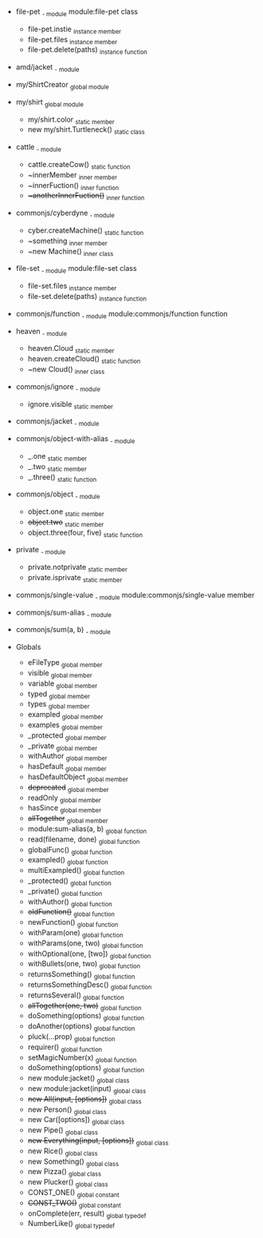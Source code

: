 * file-pet <sub>- module</sub> module:file-pet class
  * file-pet.instie <sub>instance member</sub>
  * file-pet.files <sub>instance member</sub>
  * file-pet.delete(paths) <sub>instance function</sub>
* amd/jacket <sub>- module</sub> 
* my/ShirtCreator <sub>global module</sub> 
* my/shirt <sub>global module</sub> 
  * my/shirt.color <sub>static member</sub>
  * new my/shirt.Turtleneck() <sub>static class</sub>
* cattle <sub>- module</sub> 
  * cattle.createCow() <sub>static function</sub>
  * ~innerMember <sub>inner member</sub>
  * \~innerFuction() <sub>inner function</sub>
  * ~~\~anotherInnerFuction()~~ <sub>inner function</sub>
* commonjs/cyberdyne <sub>- module</sub> 
  * cyber.createMachine() <sub>static function</sub>
  * ~something <sub>inner member</sub>
  * \~new Machine() <sub>inner class</sub>
* file-set <sub>- module</sub> module:file-set class
  * file-set.files <sub>instance member</sub>
  * file-set.delete(paths) <sub>instance function</sub>
* commonjs/function <sub>- module</sub> module:commonjs/function function
* heaven <sub>- module</sub> 
  * heaven.Cloud <sub>static member</sub>
  * heaven.createCloud() <sub>static function</sub>
  * \~new Cloud() <sub>inner class</sub>
* commonjs/ignore <sub>- module</sub> 
  * ignore.visible <sub>static member</sub>
* commonjs/jacket <sub>- module</sub> 
* commonjs/object-with-alias <sub>- module</sub> 
  * _.one <sub>static member</sub>
  * _.two <sub>static member</sub>
  * _.three() <sub>static function</sub>
* commonjs/object <sub>- module</sub> 
  * object.one <sub>static member</sub>
  * ~~object.two~~ <sub>static member</sub>
  * object.three(four, five) <sub>static function</sub>
* private <sub>- module</sub> 
  * private.notprivate <sub>static member</sub>
  * private.isprivate <sub>static member</sub>
* commonjs/single-value <sub>- module</sub> module:commonjs/single-value member
* commonjs/sum-alias <sub>- module</sub> 
* commonjs/sum(a, b) <sub>- module</sub> 


* Globals
  * eFileType <sub>global member</sub>
  * visible <sub>global member</sub>
  * variable <sub>global member</sub>
  * typed <sub>global member</sub>
  * types <sub>global member</sub>
  * exampled <sub>global member</sub>
  * examples <sub>global member</sub>
  * _protected <sub>global member</sub>
  * _private <sub>global member</sub>
  * withAuthor <sub>global member</sub>
  * hasDefault <sub>global member</sub>
  * hasDefaultObject <sub>global member</sub>
  * ~~deprecated~~ <sub>global member</sub>
  * readOnly <sub>global member</sub>
  * hasSince <sub>global member</sub>
  * ~~allTogether~~ <sub>global member</sub>
  * module:sum-alias(a, b) <sub>global function</sub>
  * read(filename, done) <sub>global function</sub>
  * globalFunc() <sub>global function</sub>
  * exampled() <sub>global function</sub>
  * multiExampled() <sub>global function</sub>
  * _protected() <sub>global function</sub>
  * _private() <sub>global function</sub>
  * withAuthor() <sub>global function</sub>
  * ~~oldFunction()~~ <sub>global function</sub>
  * newFunction() <sub>global function</sub>
  * withParam(one) <sub>global function</sub>
  * withParams(one, two) <sub>global function</sub>
  * withOptional(one, [two]) <sub>global function</sub>
  * withBullets(one, two) <sub>global function</sub>
  * returnsSomething() <sub>global function</sub>
  * returnsSomethingDesc() <sub>global function</sub>
  * returnsSeveral() <sub>global function</sub>
  * ~~allTogether(one, two)~~ <sub>global function</sub>
  * doSomething(options) <sub>global function</sub>
  * doAnother(options) <sub>global function</sub>
  * pluck(...prop) <sub>global function</sub>
  * requirer() <sub>global function</sub>
  * setMagicNumber(x) <sub>global function</sub>
  * doSomething(options) <sub>global function</sub>
  * new module:jacket() <sub>global class</sub>
  * new module:jacket(input) <sub>global class</sub>
  * ~~new All(input, [options])~~ <sub>global class</sub>
  * new Person() <sub>global class</sub>
  * new Car([options]) <sub>global class</sub>
  * new Pipe() <sub>global class</sub>
  * ~~new Everything(input, [options])~~ <sub>global class</sub>
  * new Rice() <sub>global class</sub>
  * new Something() <sub>global class</sub>
  * new Pizza() <sub>global class</sub>
  * new Plucker() <sub>global class</sub>
  * CONST_ONE() <sub>global constant</sub>
  * ~~CONST_TWO()~~ <sub>global constant</sub>
  * onComplete(err, result) <sub>global typedef</sub>
  * NumberLike() <sub>global typedef</sub>
